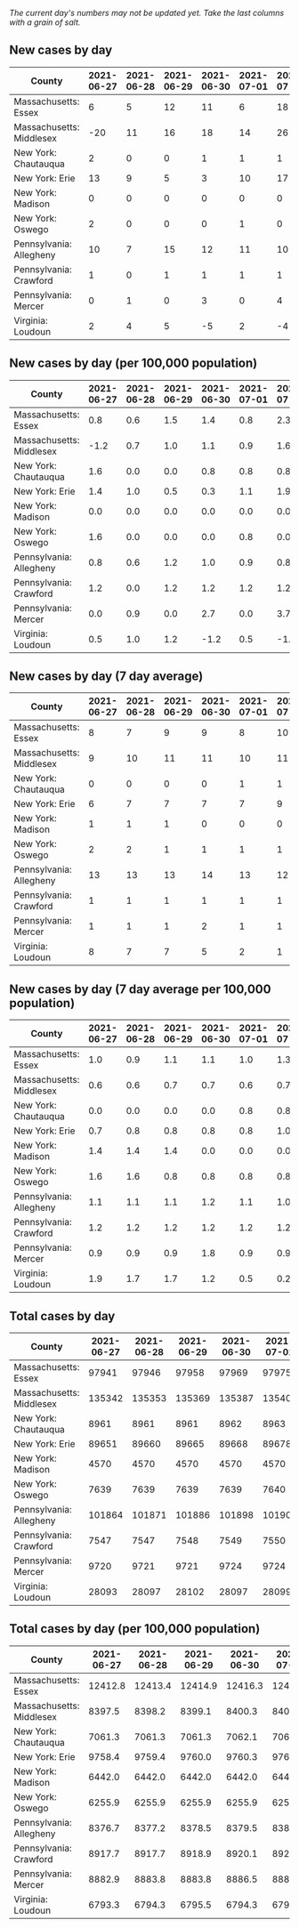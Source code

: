 _The current day's numbers may not be updated yet. Take the last columns with a grain of salt._
## New cases by day

| County | 2021-06-27 | 2021-06-28 | 2021-06-29 | 2021-06-30 | 2021-07-01 | 2021-07-02 | 2021-07-03 |
| --- | --- | --- | --- | --- | --- | --- | --- |
| Massachusetts: Essex | 6 | 5 | 12 | 11 | 6 | 18 |  |
| Massachusetts: Middlesex | -20 | 11 | 16 | 18 | 14 | 26 |  |
| New York: Chautauqua | 2 | 0 | 0 | 1 | 1 | 1 |  |
| New York: Erie | 13 | 9 | 5 | 3 | 10 | 17 |  |
| New York: Madison | 0 | 0 | 0 | 0 | 0 | 0 |  |
| New York: Oswego | 2 | 0 | 0 | 0 | 1 | 0 |  |
| Pennsylvania: Allegheny | 10 | 7 | 15 | 12 | 11 | 10 |  |
| Pennsylvania: Crawford | 1 | 0 | 1 | 1 | 1 | 1 |  |
| Pennsylvania: Mercer | 0 | 1 | 0 | 3 | 0 | 4 |  |
| Virginia: Loudoun | 2 | 4 | 5 | -5 | 2 | -4 |  |

## New cases by day (per 100,000 population)

| County | 2021-06-27 | 2021-06-28 | 2021-06-29 | 2021-06-30 | 2021-07-01 | 2021-07-02 | 2021-07-03 |
| --- | --- | --- | --- | --- | --- | --- | --- |
| Massachusetts: Essex | 0.8 | 0.6 | 1.5 | 1.4 | 0.8 | 2.3 |  |
| Massachusetts: Middlesex | -1.2 | 0.7 | 1.0 | 1.1 | 0.9 | 1.6 |  |
| New York: Chautauqua | 1.6 | 0.0 | 0.0 | 0.8 | 0.8 | 0.8 |  |
| New York: Erie | 1.4 | 1.0 | 0.5 | 0.3 | 1.1 | 1.9 |  |
| New York: Madison | 0.0 | 0.0 | 0.0 | 0.0 | 0.0 | 0.0 |  |
| New York: Oswego | 1.6 | 0.0 | 0.0 | 0.0 | 0.8 | 0.0 |  |
| Pennsylvania: Allegheny | 0.8 | 0.6 | 1.2 | 1.0 | 0.9 | 0.8 |  |
| Pennsylvania: Crawford | 1.2 | 0.0 | 1.2 | 1.2 | 1.2 | 1.2 |  |
| Pennsylvania: Mercer | 0.0 | 0.9 | 0.0 | 2.7 | 0.0 | 3.7 |  |
| Virginia: Loudoun | 0.5 | 1.0 | 1.2 | -1.2 | 0.5 | -1.0 |  |

## New cases by day (7 day average)

| County | 2021-06-27 | 2021-06-28 | 2021-06-29 | 2021-06-30 | 2021-07-01 | 2021-07-02 | 2021-07-03 |
| --- | --- | --- | --- | --- | --- | --- | --- |
| Massachusetts: Essex | 8 | 7 | 9 | 9 | 8 | 10 |  |
| Massachusetts: Middlesex | 9 | 10 | 11 | 11 | 10 | 11 |  |
| New York: Chautauqua | 0 | 0 | 0 | 0 | 1 | 1 |  |
| New York: Erie | 6 | 7 | 7 | 7 | 7 | 9 |  |
| New York: Madison | 1 | 1 | 1 | 0 | 0 | 0 |  |
| New York: Oswego | 2 | 2 | 1 | 1 | 1 | 1 |  |
| Pennsylvania: Allegheny | 13 | 13 | 13 | 14 | 13 | 12 |  |
| Pennsylvania: Crawford | 1 | 1 | 1 | 1 | 1 | 1 |  |
| Pennsylvania: Mercer | 1 | 1 | 1 | 2 | 1 | 1 |  |
| Virginia: Loudoun | 8 | 7 | 7 | 5 | 2 | 1 |  |

## New cases by day (7 day average per 100,000 population)

| County | 2021-06-27 | 2021-06-28 | 2021-06-29 | 2021-06-30 | 2021-07-01 | 2021-07-02 | 2021-07-03 |
| --- | --- | --- | --- | --- | --- | --- | --- |
| Massachusetts: Essex | 1.0 | 0.9 | 1.1 | 1.1 | 1.0 | 1.3 |  |
| Massachusetts: Middlesex | 0.6 | 0.6 | 0.7 | 0.7 | 0.6 | 0.7 |  |
| New York: Chautauqua | 0.0 | 0.0 | 0.0 | 0.0 | 0.8 | 0.8 |  |
| New York: Erie | 0.7 | 0.8 | 0.8 | 0.8 | 0.8 | 1.0 |  |
| New York: Madison | 1.4 | 1.4 | 1.4 | 0.0 | 0.0 | 0.0 |  |
| New York: Oswego | 1.6 | 1.6 | 0.8 | 0.8 | 0.8 | 0.8 |  |
| Pennsylvania: Allegheny | 1.1 | 1.1 | 1.1 | 1.2 | 1.1 | 1.0 |  |
| Pennsylvania: Crawford | 1.2 | 1.2 | 1.2 | 1.2 | 1.2 | 1.2 |  |
| Pennsylvania: Mercer | 0.9 | 0.9 | 0.9 | 1.8 | 0.9 | 0.9 |  |
| Virginia: Loudoun | 1.9 | 1.7 | 1.7 | 1.2 | 0.5 | 0.2 |  |

## Total cases by day

| County | 2021-06-27 | 2021-06-28 | 2021-06-29 | 2021-06-30 | 2021-07-01 | 2021-07-02 | 2021-07-03 |
| --- | --- | --- | --- | --- | --- | --- | --- |
| Massachusetts: Essex | 97941 | 97946 | 97958 | 97969 | 97975 | 97993 |  |
| Massachusetts: Middlesex | 135342 | 135353 | 135369 | 135387 | 135401 | 135427 |  |
| New York: Chautauqua | 8961 | 8961 | 8961 | 8962 | 8963 | 8964 |  |
| New York: Erie | 89651 | 89660 | 89665 | 89668 | 89678 | 89695 |  |
| New York: Madison | 4570 | 4570 | 4570 | 4570 | 4570 | 4570 |  |
| New York: Oswego | 7639 | 7639 | 7639 | 7639 | 7640 | 7640 |  |
| Pennsylvania: Allegheny | 101864 | 101871 | 101886 | 101898 | 101909 | 101919 |  |
| Pennsylvania: Crawford | 7547 | 7547 | 7548 | 7549 | 7550 | 7551 |  |
| Pennsylvania: Mercer | 9720 | 9721 | 9721 | 9724 | 9724 | 9728 |  |
| Virginia: Loudoun | 28093 | 28097 | 28102 | 28097 | 28099 | 28095 |  |

## Total cases by day (per 100,000 population)

| County | 2021-06-27 | 2021-06-28 | 2021-06-29 | 2021-06-30 | 2021-07-01 | 2021-07-02 | 2021-07-03 |
| --- | --- | --- | --- | --- | --- | --- | --- |
| Massachusetts: Essex | 12412.8 | 12413.4 | 12414.9 | 12416.3 | 12417.1 | 12419.4 |  |
| Massachusetts: Middlesex | 8397.5 | 8398.2 | 8399.1 | 8400.3 | 8401.1 | 8402.7 |  |
| New York: Chautauqua | 7061.3 | 7061.3 | 7061.3 | 7062.1 | 7062.9 | 7063.7 |  |
| New York: Erie | 9758.4 | 9759.4 | 9760.0 | 9760.3 | 9761.4 | 9763.2 |  |
| New York: Madison | 6442.0 | 6442.0 | 6442.0 | 6442.0 | 6442.0 | 6442.0 |  |
| New York: Oswego | 6255.9 | 6255.9 | 6255.9 | 6255.9 | 6256.7 | 6256.7 |  |
| Pennsylvania: Allegheny | 8376.7 | 8377.2 | 8378.5 | 8379.5 | 8380.4 | 8381.2 |  |
| Pennsylvania: Crawford | 8917.7 | 8917.7 | 8918.9 | 8920.1 | 8921.3 | 8922.5 |  |
| Pennsylvania: Mercer | 8882.9 | 8883.8 | 8883.8 | 8886.5 | 8886.5 | 8890.2 |  |
| Virginia: Loudoun | 6793.3 | 6794.3 | 6795.5 | 6794.3 | 6794.8 | 6793.8 |  |
